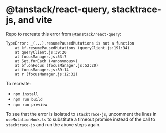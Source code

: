# @tanstack/react-query, stacktrace-js, and vite

Repo to recreate this error from `@tanstack/react-query`:

```text
TypeError: _(...).resumePausedMutations is not a function
    at kf.resumePausedMutations (queryClient.js:191:34)
    at queryClient.js:39:20
    at focusManager.js:53:7
    at Set.forEach (<anonymous>)
    at bf.onFocus (focusManager.js:52:20)
    at focusManager.js:39:14
    at r (focusManager.js:12:32)
```

To recreate:

- `npm install`
- `npm run build`
- `npm run preview`


To see that the error is isolated to `stacktrace-js`, uncomment the lines in `useMutationHook.ts` to substitute a timeout promise instead of the call to `stacktrace-js` and run the above steps again.